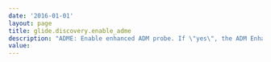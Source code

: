 ```yaml
---
date: '2016-01-01'
layout: page
title: glide.discovery.enable_adme
description: "ADME: Enable enhanced ADM probe. If \"yes\", the ADM Enhanced probe will be triggered and only fall back to the ADM probe as needed."
value:  
---
```

